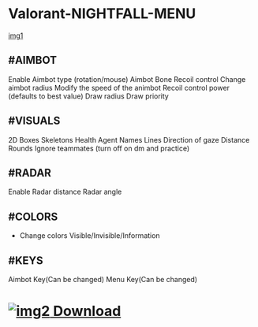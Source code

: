 # Valorant-NIGHTFALL-MENU
[img1](https://imgur.com/ev875eL)

#AIMBOT
---------------
Enable
Aimbot type (rotation/mouse)
Aimbot Bone
Recoil control
Change aimbot radius
Modify the speed of the animbot
Recoil control power (defaults to best value)
Draw radius
Draw priority

#VISUALS
---------------
2D Boxes
Skeletons
Health
Agent Names
Lines
Direction of gaze
Distance
Rounds
Ignore teammates (turn off on dm and practice)

#RADAR
---------------
Enable
Radar distance
Radar angle

#COLORS
---------------

- Change colors
Visible/Invisible/Information

#KEYS
---------------
Aimbot Key(Can be changed)
Menu Key(Can be changed)

# [![img2](https://imgur.com/undefined) Download](https://github.com/Phichett/Valorant-NIGHTFALL-MENU/releases/tag/V1.2)
